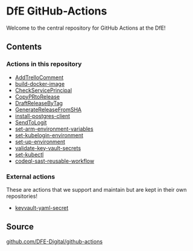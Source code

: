 # DfE GitHub-Actions

Welcome to the central repository for GitHub Actions at the DfE!

## Contents

### Actions in this repository

* [AddTrelloComment](AddTrelloComment)
* [build-docker-image](build-docker-image)
* [CheckServicePrincipal](CheckServicePrincipal)
* [CopyPRtoRelease](CopyPRtoRelease)
* [DraftReleaseByTag](DraftReleaseByTag)
* [GenerateReleaseFromSHA](GenerateReleaseFromSHA)
* [install-postgres-client](install-postgres-client)
* [SendToLogit](SendToLogit)
* [set-arm-environment-variables](set-arm-environment-variables)
* [set-kubelogin-environment](set-kubelogin-environment)
* [set-up-environment](set-up-environment)
* [validate-key-vault-secrets](validate-key-vault-secrets)
* [set-kubectl](set-kubectl)
* [codeql-sast-reusable-workflow](codeql-sast-reusable-workflow)

### External actions

These are actions that we support and maintain but are kept in their own repositories!

* [keyvault-yaml-secret](https://github.com/DFE-Digital/keyvault-yaml-secret)

## Source

[github.com/DFE-Digital/github-actions](https://github.com/DFE-Digital/github-actions)
